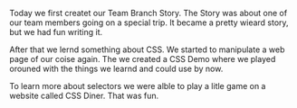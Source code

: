 Today we first createt our Team Branch Story. The Story was about one of our team members going on a special trip. It became a pretty wieard story, but we had fun writing it. 

After that we lernd something about CSS. We started to manipulate a web page of our coise again. The we created a CSS Demo where we played orouned with the things we learnd and could use by now.

To learn more about selectors we were alble to play a litle game on a website called CSS Diner. That was fun.

